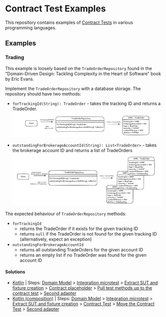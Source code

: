 # Contract Test Examples

This repository contains examples of [Contract Tests](https://zalas.pl/contract-test/)
in various programming languages.

## Examples

### Trading

This example is loosely based on the `TradeOrderRepository` found in the "Domain-Driven Design: Tackling Complexity in the Heart of Software"
book by Eric Evans.

Implement the `TradeOrderRepository` with a database storage. The repository should have two methods:

* `forTrackingId(String): TradeOrder` - takes the tracking ID and returns a TradeOrder.
  ![forTrackingId](docs/images/trading/trade-order-repository-1.png)

* `outstandingForBrokerageAccountId(String): List<TradeOrder>` - takes the brokerage account ID and returns a list of TradeOrders
  ![outstandingForBrokerageAccountId](docs/images/trading/trade-order-repository-2.png)

The expected behaviour of `TradeOrderRepository` methods:
* `forTrackingId`
  * returns the TradeOrder if it exists for the given tracking ID
  * returns `null` if the TradeOrder is not found for the given tracking ID (alternatively, expect an exception)
* `outstandingForBrokerageAccountId`
  * returns all outstanding TradeOrders for the given account ID
  * returns an empty list if no TradeOrder was found for the given account ID

<!-- diagrams: https://excalidraw.com/#json=BO8BXplvlraagR_1XPHqN,kpyw34vOoCd64QOgC71_sQ -->

#### Solutions

- [Kotlin](https://github.com/jakzal/contract-test-examples/tree/main/kotlin/trading) | Steps: [Domain Model](https://github.com/jakzal/contract-test-examples/commit/f726ac0a3cbeefb0a1fe02df89382a1b2e823151) > [Integration microtest](https://github.com/jakzal/contract-test-examples/commit/c76b507352c4f45146baf5dbf9ae27196166e93d) > [Extract SUT and fixture creation](https://github.com/jakzal/contract-test-examples/commit/2d1a1659e022cb15c2efe48b1b079b03d9bae894) > [Contract placeholder](https://github.com/jakzal/contract-test-examples/commit/9f4ff1700d535cb8ca341d0e167b979323a88d84) > [Pull test methods up to the contract test](https://github.com/jakzal/contract-test-examples/commit/0db0c950e2b6cbf3563632473b2ba25359c334a7) > [Second adapter](https://github.com/jakzal/contract-test-examples/commit/34f5c32302dc7091ca721b9a96db2bd7b56c3ffc)
- [Kotlin (composition)](https://github.com/jakzal/contract-test-examples/tree/main/kotlin/trading-composition) | Steps: [Domain Model](https://github.com/jakzal/contract-test-examples/commit/7518bccff7b8c08b1422c73fef74e7f676619602) > [Integration microtest](https://github.com/jakzal/contract-test-examples/commit/670ab231d03fe1f6449158dd5af13555c21ac5f4) > [Extract SUT and fixture creation](https://github.com/jakzal/contract-test-examples/commit/441b7129b369046d9d6ede39e381554af57281d5) > [Contract Test](https://github.com/jakzal/contract-test-examples/commit/e8a39b5c30e805f078ee6e6917b94f81113dc277) > [Move the Contract Test](https://github.com/jakzal/contract-test-examples/commit/27917273273481a57436be440878f207c697ccbf) > [Second adapter](https://github.com/jakzal/contract-test-examples/commit/13d7d17f12110ef61d306319927b7bc9f6b2a691)
